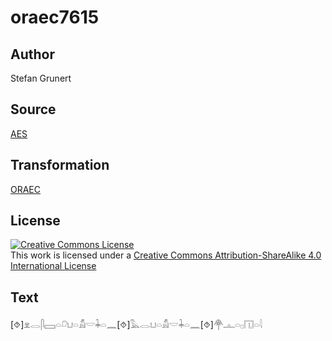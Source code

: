 # oraec7615

## Author

Stefan Grunert

## Source

[AES](https://github.com/simondschweitzer/aes)

## Transformation

[ORAEC](https://oraec.github.io/)

## License

<a rel="license" href="http://creativecommons.org/licenses/by-sa/4.0/"><img alt="Creative Commons License" style="border-width:0" src="https://i.creativecommons.org/l/by-sa/4.0/88x31.png" /></a><br />This work is licensed under a <a rel="license" href="http://creativecommons.org/licenses/by-sa/4.0/">Creative Commons Attribution-ShareAlike 4.0 International License</a>

## Text

[⯑]𓁷𓂋𓋴𓈙𓏏𓍔𓂓𓏏𓀋𓎟𓇓𓏏𓈖[⯑]𓅓𓂋𓂓𓏏𓀋𓎟𓇓𓏏𓈖[⯑]𓋇𓊵𓏏𓊪𓉔𓏏𓇋<br>
